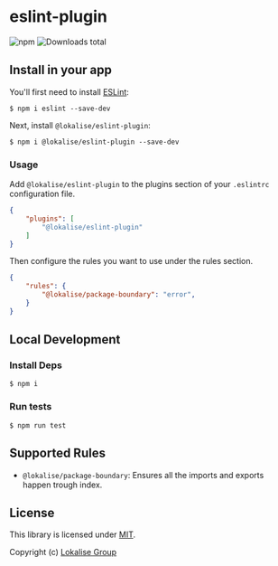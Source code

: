 # eslint-plugin

![npm](https://img.shields.io/npm/v/@lokalise/eslint-plugin)
![Downloads total](https://img.shields.io/npm/dt/@lokalise/eslint-plugin)

## Install in your app

You'll first need to install [ESLint](http://eslint.org):

```
$ npm i eslint --save-dev
```

Next, install `@lokalise/eslint-plugin`:

```
$ npm i @lokalise/eslint-plugin --save-dev
```

### Usage

Add `@lokalise/eslint-plugin` to the plugins section of your `.eslintrc` configuration file.

```json
{
    "plugins": [
        "@lokalise/eslint-plugin"
    ]
}
```

Then configure the rules you want to use under the rules section.

```json
{
    "rules": {
        "@lokalise/package-boundary": "error",
    }
}
```

## Local Development

### Install Deps

```
$ npm i
```

### Run tests

```
$ npm run test
```

## Supported Rules

* `@lokalise/package-boundary`: Ensures all the imports and exports happen trough index.

## License

This library is licensed under [MIT](https://github.com/lokalise/eslint-plugin/blob/main/LICENSE).

Copyright (c) [Lokalise Group](http://lokalise.com)
